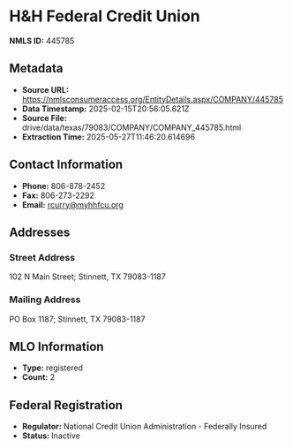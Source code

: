 # H&H Federal Credit Union

**NMLS ID:** 445785

## Metadata
- **Source URL:** https://nmlsconsumeraccess.org/EntityDetails.aspx/COMPANY/445785
- **Data Timestamp:** 2025-02-15T20:56:05.621Z
- **Source File:** drive/data/texas/79083/COMPANY/COMPANY_445785.html
- **Extraction Time:** 2025-05-27T11:46:20.614696

## Contact Information
- **Phone:** 806-878-2452
- **Fax:** 806-273-2292
- **Email:** rcurry@myhhfcu.org

## Addresses
### Street Address
102 N Main Street; Stinnett, TX 79083-1187

### Mailing Address
PO Box 1187; Stinnett, TX 79083-1187

## MLO Information
- **Type:** registered
- **Count:** 2

## Federal Registration
- **Regulator:** National Credit Union Administration - Federally Insured
- **Status:** Inactive
